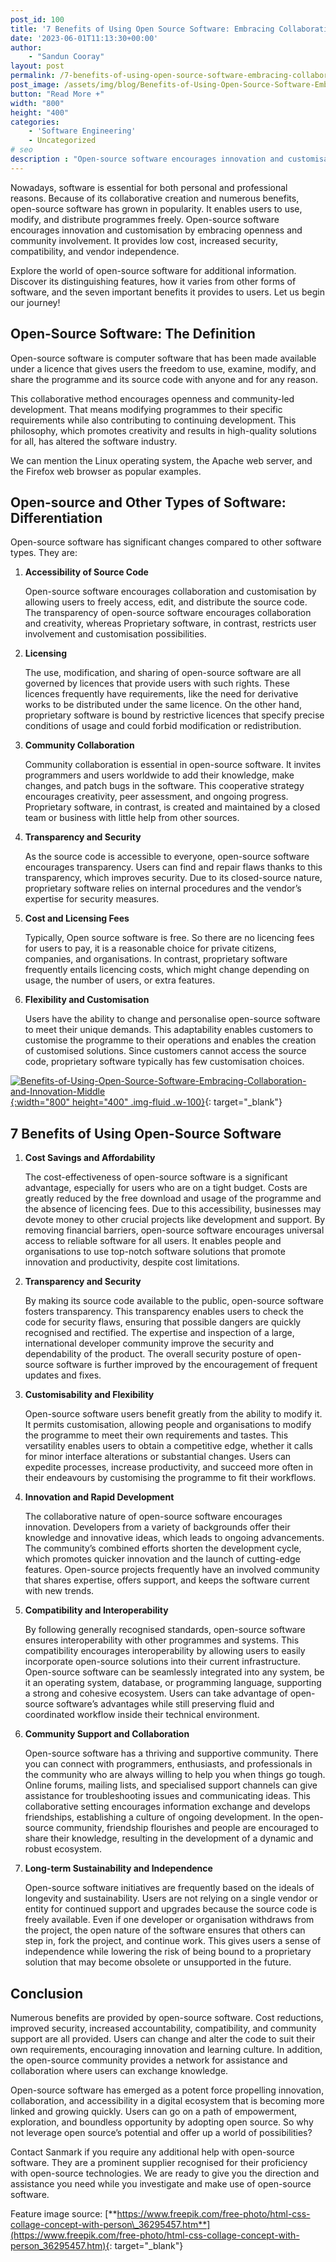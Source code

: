 ```yaml
---
post_id: 100
title: '7 Benefits of Using Open Source Software: Embracing Collaboration and Innovation'
date: '2023-06-01T11:13:30+00:00'
author: 
    - "Sandun Cooray"
layout: post
permalink: /7-benefits-of-using-open-source-software-embracing-collaboration-and-innovation/
post_image: /assets/img/blog/Benefits-of-Using-Open-Source-Software-Embracing-Collaboration-and-Innovation-Blog-post-image.webp
button: "Read More +"
width: "800"
height: "400"
categories:
    - 'Software Engineering'
    - Uncategorized
# seo
description : "Open-source software encourages innovation and customisation by embracing openness and community involvement."
---
```


Nowadays, software is essential for both personal and professional reasons. Because of its collaborative creation and numerous benefits, open-source software has grown in popularity. It enables users to use, modify, and distribute programmes freely. Open-source software encourages innovation and customisation by embracing openness and community involvement. It provides low cost, increased security, compatibility, and vendor independence.

Explore the world of open-source software for additional information. Discover its distinguishing features, how it varies from other forms of software, and the seven important benefits it provides to users. Let us begin our journey!

## Open-Source Software: The Definition

Open-source software is computer software that has been made available under a licence that gives users the freedom to use, examine, modify, and share the programme and its source code with anyone and for any reason.

This collaborative method encourages openness and community-led development. That means modifying programmes to their specific requirements while also contributing to continuing development. This philosophy, which promotes creativity and results in high-quality solutions for all, has altered the software industry.

We can mention the Linux operating system, the Apache web server, and the Firefox web browser as popular examples.

## Open-source and Other Types of Software: Differentiation

Open-source software has significant changes compared to other software types. They are:

1. **Accessibility of Source Code**
  
    Open-source software encourages collaboration and customisation by allowing users to freely access, edit, and distribute the source code. The transparency of open-source software encourages collaboration and creativity, whereas Proprietary software, in contrast, restricts user involvement and customisation possibilities.
2. **Licensing**
  
    The use, modification, and sharing of open-source software are all governed by licences that provide users with such rights. These licences frequently have requirements, like the need for derivative works to be distributed under the same licence. On the other hand, proprietary software is bound by restrictive licences that specify precise conditions of usage and could forbid modification or redistribution.
3. **Community Collaboration**
  
    Community collaboration is essential in open-source software. It invites programmers and users worldwide to add their knowledge, make changes, and patch bugs in the software. This cooperative strategy encourages creativity, peer assessment, and ongoing progress. Proprietary software, in contrast, is created and maintained by a closed team or business with little help from other sources.
4. **Transparency and Security**
  
    As the source code is accessible to everyone, open-source software encourages transparency. Users can find and repair flaws thanks to this transparency, which improves security. Due to its closed-source nature, proprietary software relies on internal procedures and the vendor’s expertise for security measures.
5. **Cost and Licensing Fees**
  
    Typically, Open source software is free. So there are no licencing fees for users to pay, it is a reasonable choice for private citizens, companies, and organisations. In contrast, proprietary software frequently entails licencing costs, which might change depending on usage, the number of users, or extra features.
6. **Flexibility and Customisation**

    Users have the ability to change and personalise open-source software to meet their unique demands. This adaptability enables customers to customise the programme to their operations and enables the creation of customised solutions. Since customers cannot access the source code, proprietary software typically has few customisation choices.

[![Benefits-of-Using-Open-Source-Software-Embracing-Collaboration-and-Innovation-Middle]({{site.baseurl}}/assets/img/blog/Benefits-of-Using-Open-Source-Software-Embracing-Collaboration-and-Innovation-Middle.webp){:width="800" height="400" .img-fluid .w-100}](https://www.freepik.com/free-photo/programming-background-collage_34089179.htm){: target="_blank"}

## 7 Benefits of Using Open-Source Software

1. **Cost Savings and Affordability**

    The cost-effectiveness of open-source software is a significant advantage, especially for users who are on a tight budget. Costs are greatly reduced by the free download and usage of the programme and the absence of licencing fees. Due to this accessibility, businesses may devote money to other crucial projects like development and support. By removing financial barriers, open-source software encourages universal access to reliable software for all users. It enables people and organisations to use top-notch software solutions that promote innovation and productivity, despite cost limitations.

2. **Transparency and Security**

    By making its source code available to the public, open-source software fosters transparency. This transparency enables users to check the code for security flaws, ensuring that possible dangers are quickly recognised and rectified. The expertise and inspection of a large, international developer community improve the security and dependability of the product. The overall security posture of open-source software is further improved by the encouragement of frequent updates and fixes.

3. **Customisability and Flexibility**

    Open-source software users benefit greatly from the ability to modify it. It permits customisation, allowing people and organisations to modify the programme to meet their own requirements and tastes. This versatility enables users to obtain a competitive edge, whether it calls for minor interface alterations or substantial changes. Users can expedite processes, increase productivity, and succeed more often in their endeavours by customising the programme to fit their workflows.

4. **Innovation and Rapid Development**

    The collaborative nature of open-source software encourages innovation. Developers from a variety of backgrounds offer their knowledge and innovative ideas, which leads to ongoing advancements. The community’s combined efforts shorten the development cycle, which promotes quicker innovation and the launch of cutting-edge features. Open-source projects frequently have an involved community that shares expertise, offers support, and keeps the software current with new trends.

5. **Compatibility and Interoperability**

    By following generally recognised standards, open-source software ensures interoperability with other programmes and systems. This compatibility encourages interoperability by allowing users to easily incorporate open-source solutions into their current infrastructure. Open-source software can be seamlessly integrated into any system, be it an operating system, database, or programming language, supporting a strong and cohesive ecosystem. Users can take advantage of open-source software’s advantages while still preserving fluid and coordinated workflow inside their technical environment.

6. **Community Support and Collaboration**

    Open-source software has a thriving and supportive community. There you can connect with programmers, enthusiasts, and professionals in the community who are always willing to help you when things go tough. Online forums, mailing lists, and specialised support channels can give assistance for troubleshooting issues and communicating ideas. This collaborative setting encourages information exchange and develops friendships, establishing a culture of ongoing development. In the open-source community, friendship flourishes and people are encouraged to share their knowledge, resulting in the development of a dynamic and robust ecosystem.

7. **Long-term Sustainability and Independence**

    Open-source software initiatives are frequently based on the ideals of longevity and sustainability. Users are not relying on a single vendor or entity for continued support and upgrades because the source code is freely available. Even if one developer or organisation withdraws from the project, the open nature of the software ensures that others can step in, fork the project, and continue work. This gives users a sense of independence while lowering the risk of being bound to a proprietary solution that may become obsolete or unsupported in the future.

## Conclusion

Numerous benefits are provided by open-source software. Cost reductions, improved security, increased accountability, compatibility, and community support are all provided. Users can change and alter the code to suit their own requirements, encouraging innovation and learning culture. In addition, the open-source community provides a network for assistance and collaboration where users can exchange knowledge.

Open-source software has emerged as a potent force propelling innovation, collaboration, and accessibility in a digital ecosystem that is becoming more linked and growing quickly. Users can go on a path of empowerment, exploration, and boundless opportunity by adopting open source. So why not leverage open source’s potential and offer up a world of possibilities?

Contact Sanmark if you require any additional help with open-source software. They are a prominent supplier recognised for their proficiency with open-source technologies. We are ready to give you the direction and assistance you need while you investigate and make use of open-source software.

Feature image source: [**https://www.freepik.com/free-photo/html-css-collage-concept-with-person\_36295457.htm**](https://www.freepik.com/free-photo/html-css-collage-concept-with-person_36295457.htm){: target="_blank"}
